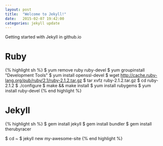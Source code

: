```yaml
---
layout: post
title:  "Welcome to Jekyll!"
date:   2015-02-07 19:42:00
categories: jekyll update
---
```

Getting started with Jekyll in github.io

# Ruby
{% highlight sh %}
$ yum remove ruby ruby-devel
$ yum groupinstall "Development Tools"
$ yum install openssl-devel
$ wget http://cache.ruby-lang.org/pub/ruby/2.1/ruby-2.1.2.tar.gz
$ tar xvfz ruby-2.1.2.tar.gz
$ cd ruby-2.1.2
$ ./configure
$ make && make install
$ yum install rubygems
$ yum install ruby-devel
{% end highlight %}

# Jekyll
{% highlight sh %}
$ gem install jekyll
$ gem install bundler
$ gem install therubyracer

$ cd ~
$ jekyll new my-awesome-site
{% end highlight %}

